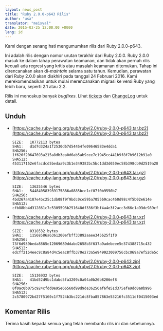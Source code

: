 ```yaml
---
layout: news_post
title: "Ruby 2.0.0-p643 Rilis"
author: "usa"
translator: "meisyal"
date: 2015-02-25 12:00:00 +0000
lang: id
---
```


Kami dengan senang hati mengumumkan rilis dari Ruby 2.0.0-p643.

Ini adalah rilis dengan nomor urutan terakhir dari Ruby 2.0.0.
Ruby 2.0.0 masuk ke dalam tahap perawatan keamanan,
dan tidak akan pernah rilis kecuali ada regresi yang kritis
atau masalah keamanan ditemukan.
Tahap ini direncanakan akan di-*maintain* selama satu tahun.
Kemudian, perawatan dari Ruby 2.0.0 akan diakhiri pada tanggal 24 Februari 2016.
Kami merekomendasikan untuk mulai merencanakan migrasi ke versi Ruby yang lebih baru, seperti 2.1 atau 2.2.

Rilis ini mencakup banyak *bugfixes*.
Lihat [tickets](https://bugs.ruby-lang.org/projects/ruby-200/issues?set_filter=1&amp;status_id=5)
dan [ChangeLog](https://svn.ruby-lang.org/repos/ruby/tags/v2_0_0_643/ChangeLog)
untuk detail.

## Unduh

* [https://cache.ruby-lang.org/pub/ruby/2.0/ruby-2.0.0-p643.tar.bz2](https://cache.ruby-lang.org/pub/ruby/2.0/ruby-2.0.0-p643.tar.bz2)

      SIZE:   10772113 bytes
      SHA1:   d1d7d324a1f2530d67d54464fe09646583e4dda1
      SHA256: 1f626f20647693a215a8db3ea0d6ab5ab9cee7c1945cc441b9f8f7b9612b91a0
      SHA512: 453117152e6facdcd5bedaa9c3b1e349382bc5bc1dd3d650ec58b398cb9d2519a2822d05da10bcc5dbbb4f513fc5fef310caa3529d176fa2d453befb28e4d83a

* [https://cache.ruby-lang.org/pub/ruby/2.0/ruby-2.0.0-p643.tar.gz](https://cache.ruby-lang.org/pub/ruby/2.0/ruby-2.0.0-p643.tar.gz)

      SIZE:   13625546 bytes
      SHA1:   544840583939175886a0885bce1cf07f0b9550b7
      SHA256: 4bd267a4187e4bc25c1db08f9f9bdc0ce595a705569cac460d98c4f5b02e614e
      SHA512: cfb88bb4d312861c7c5305593b251648df336f3bf4a4e3f2acc3d66c1a93dc989cf5b60ce9158418ef3fbe4b2e41e7bc86e08942a6624441cfe1297325166b32

* [https://cache.ruby-lang.org/pub/ruby/2.0/ruby-2.0.0-p643.tar.xz](https://cache.ruby-lang.org/pub/ruby/2.0/ruby-2.0.0-p643.tar.xz)

      SIZE:   8318532 bytes
      SHA1:   11568586a6361200efbff33892aaee345625f1f0
      SHA256: 73f6d939beda8865e12069689ddabd2658b3f637a9adebeee5e374388715c432
      SHA512: edcff2154eec9c8a84d4c5eac8ffb370e273a5e949923009756cbc069a7ef52de5c91981bd726ae5043bc2784d8ff5080444bc29d0693abc08ff66a8783a7cbc

* [https://cache.ruby-lang.org/pub/ruby/2.0/ruby-2.0.0-p643.zip](https://cache.ruby-lang.org/pub/ruby/2.0/ruby-2.0.0-p643.zip)

      SIZE:   15136932 bytes
      SHA1:   41bd52d9bc1dabc5fa3209c0a04a0b26b8206ef8
      SHA256: 0f0ac0b075c924cfdd0e95e66560d99d9de36256af6fe51d375efe9dd0a0b996
      SHA512: 2c5780972bd27f5160c1f7524b3bc221dc8fba857863e53216fc3511df0415003ed1d4bc8c49533a34eedab0de72a261e5d4f2cecc251c64be843194ce3efbb6

## Komentar Rilis

Terima kasih kepada semua yang telah membantu rilis ini dan sebelumnya.
